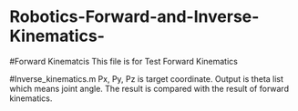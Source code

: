 # Robotics-Forward-and-Inverse-Kinematics-
#Forward Kinematcis
This file is for Test Forward Kinematics

#Inverse_kinematics.m
Px, Py, Pz is target coordinate.
Output is theta list which means joint angle.
The result is compared with the result of forward kinematics.
